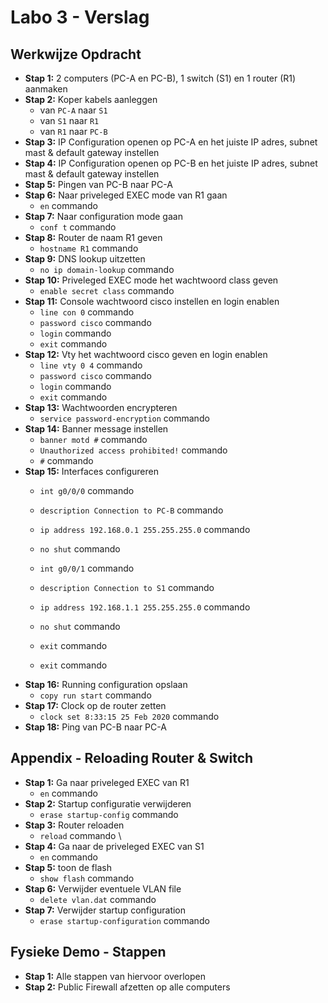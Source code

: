 # Labo 3 - Verslag

## Werkwijze Opdracht

* **Stap 1:** 2 computers (PC-A en PC-B), 1 switch (S1) en 1 router (R1) aanmaken
* **Stap 2:** Koper kabels aanleggen
    - van `PC-A` naar `S1`
    - van `S1` naar `R1`
    - van `R1` naar `PC-B`
* **Stap 3:** IP Configuration openen op PC-A en het juiste IP adres, subnet mast & default gateway instellen
* **Stap 4:** IP Configuration openen op PC-B en het juiste IP adres, subnet mast & default gateway instellen
* **Stap 5:** Pingen van PC-B naar PC-A
* **Stap 6:** Naar priveleged EXEC mode van R1 gaan
    - `en` commando
* **Stap 7:** Naar configuration mode gaan
    - `conf t` commando
* **Stap 8:** Router de naam R1 geven
    - `hostname R1` commando
* **Stap 9:** DNS lookup uitzetten 
    - `no ip domain-lookup` commando
* **Stap 10:** Priveleged EXEC mode het wachtwoord class geven
    - `enable secret class` commando
* **Stap 11:** Console wachtwoord cisco instellen en login enablen
    - `line con 0` commando
    - `password cisco` commando
    - `login` commando
    - `exit` commando
* **Stap 12:** Vty het wachtwoord cisco geven en login enablen
    - `line vty 0 4` commando
    - `password cisco` commando
    - `login` commando
    - `exit` commando
* **Stap 13:** Wachtwoorden encrypteren
    - `service password-encryption` commando
* **Stap 14:** Banner message instellen
    - `banner motd #` commando
    - `Unauthorized access prohibited!` commando
    - `#` commando
* **Stap 15:** Interfaces configureren
    - `int g0/0/0` commando
    - `description Connection to PC-B` commando
    - `ip address 192.168.0.1 255.255.255.0` commando
    - `no shut` commando
    
    - `int g0/0/1` commando
    - `description Connection to S1` commando
    - `ip address 192.168.1.1 255.255.255.0` commando
    - `no shut` commando
    - `exit` commando
    - `exit` commando
* **Stap 16:** Running configuration opslaan
    - `copy run start` commando
* **Stap 17:** Clock op de router zetten
    - `clock set 8:33:15 25 Feb 2020` commando
* **Stap 18:** Ping van PC-B naar PC-A

## Appendix - Reloading Router & Switch

* **Stap 1:** Ga naar priveleged EXEC van R1
    - `en` commando
* **Stap 2:** Startup configuratie verwijderen
    - `erase startup-config` commando
* **Stap 3:** Router reloaden
    - `reload` commando
\    
* **Stap 4:** Ga naar de priveleged EXEC van S1
    - `en` commando
* **Stap 5:** toon de flash
    - `show flash` commando
* **Stap 6:** Verwijder eventuele VLAN file
    - `delete vlan.dat` commando
* **Stap 7:** Verwijder startup configuration
    - `erase startup-configuration` commando
    
## Fysieke Demo - Stappen

* **Stap 1:** Alle stappen van hiervoor overlopen
* **Stap 2:** Public Firewall afzetten op alle computers
    

